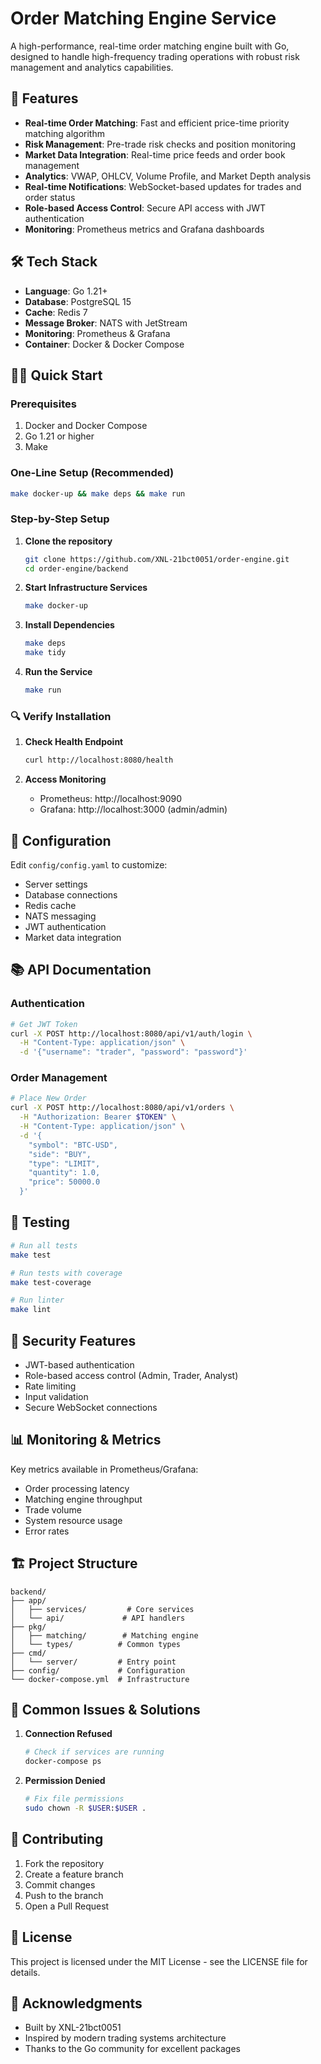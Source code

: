 # Order Matching Engine Service

A high-performance, real-time order matching engine built with Go, designed to handle high-frequency trading operations with robust risk management and analytics capabilities.

## 🚀 Features

- **Real-time Order Matching**: Fast and efficient price-time priority matching algorithm
- **Risk Management**: Pre-trade risk checks and position monitoring
- **Market Data Integration**: Real-time price feeds and order book management
- **Analytics**: VWAP, OHLCV, Volume Profile, and Market Depth analysis
- **Real-time Notifications**: WebSocket-based updates for trades and order status
- **Role-based Access Control**: Secure API access with JWT authentication
- **Monitoring**: Prometheus metrics and Grafana dashboards

## 🛠️ Tech Stack

- **Language**: Go 1.21+
- **Database**: PostgreSQL 15
- **Cache**: Redis 7
- **Message Broker**: NATS with JetStream
- **Monitoring**: Prometheus & Grafana
- **Container**: Docker & Docker Compose

## 🏃‍♂️ Quick Start

### Prerequisites

1. Docker and Docker Compose
2. Go 1.21 or higher
3. Make

### One-Line Setup (Recommended)

```bash
make docker-up && make deps && make run
```

### Step-by-Step Setup

1. **Clone the repository**
   ```bash
   git clone https://github.com/XNL-21bct0051/order-engine.git
   cd order-engine/backend
   ```

2. **Start Infrastructure Services**
   ```bash
   make docker-up
   ```

3. **Install Dependencies**
   ```bash
   make deps
   make tidy
   ```

4. **Run the Service**
   ```bash
   make run
   ```

### 🔍 Verify Installation

1. **Check Health Endpoint**
   ```bash
   curl http://localhost:8080/health
   ```

2. **Access Monitoring**
   - Prometheus: http://localhost:9090
   - Grafana: http://localhost:3000 (admin/admin)

## 🔧 Configuration

Edit `config/config.yaml` to customize:
- Server settings
- Database connections
- Redis cache
- NATS messaging
- JWT authentication
- Market data integration

## 📚 API Documentation

### Authentication
```bash
# Get JWT Token
curl -X POST http://localhost:8080/api/v1/auth/login \
  -H "Content-Type: application/json" \
  -d '{"username": "trader", "password": "password"}'
```

### Order Management
```bash
# Place New Order
curl -X POST http://localhost:8080/api/v1/orders \
  -H "Authorization: Bearer $TOKEN" \
  -H "Content-Type: application/json" \
  -d '{
    "symbol": "BTC-USD",
    "side": "BUY",
    "type": "LIMIT",
    "quantity": 1.0,
    "price": 50000.0
  }'
```

## 🧪 Testing

```bash
# Run all tests
make test

# Run tests with coverage
make test-coverage

# Run linter
make lint
```

## 🔐 Security Features

- JWT-based authentication
- Role-based access control (Admin, Trader, Analyst)
- Rate limiting
- Input validation
- Secure WebSocket connections

## 📊 Monitoring & Metrics

Key metrics available in Prometheus/Grafana:
- Order processing latency
- Matching engine throughput
- Trade volume
- System resource usage
- Error rates

## 🏗️ Project Structure

```
backend/
├── app/
│   ├── services/         # Core services
│   └── api/             # API handlers
├── pkg/
│   ├── matching/        # Matching engine
│   └── types/          # Common types
├── cmd/
│   └── server/         # Entry point
├── config/             # Configuration
└── docker-compose.yml  # Infrastructure
```

## 🛑 Common Issues & Solutions

1. **Connection Refused**
   ```bash
   # Check if services are running
   docker-compose ps
   ```

2. **Permission Denied**
   ```bash
   # Fix file permissions
   sudo chown -R $USER:$USER .
   ```

## 🤝 Contributing

1. Fork the repository
2. Create a feature branch
3. Commit changes
4. Push to the branch
5. Open a Pull Request

## 📝 License

This project is licensed under the MIT License - see the LICENSE file for details.

## 🙏 Acknowledgments

- Built by XNL-21bct0051
- Inspired by modern trading systems architecture
- Thanks to the Go community for excellent packages
